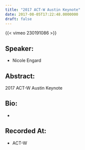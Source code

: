 ```yaml
---
title: "2017 ACT-W Austin Keynote"
date: 2017-08-05T17:22:48.0000000
draft: false
---
```


{{< vimeo 230191086 >}}

## Speaker:

 - Nicole Engard

## Abstract:

<p>2017 ACT-W Austin Keynote</p>

## Bio:

 - 

## Recorded At:

 - ACT-W

